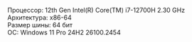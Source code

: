 Процессор: 12th Gen Intel(R) Core(TM) i7-12700H 2.30 GHz  
Архитектура: x86-64  
Размер шины: 64 бит  
ОС: Windows 11 Pro 24H2 26100.2454
